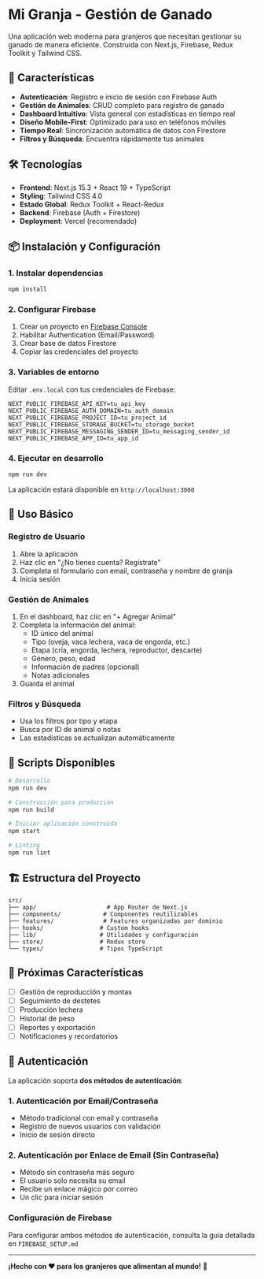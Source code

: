 # Mi Granja - Gestión de Ganado

Una aplicación web moderna para granjeros que necesitan gestionar su ganado de manera eficiente. Construida con Next.js, Firebase, Redux Toolkit y Tailwind CSS.

## 🚀 Características

- **Autenticación**: Registro e inicio de sesión con Firebase Auth
- **Gestión de Animales**: CRUD completo para registro de ganado
- **Dashboard Intuitivo**: Vista general con estadísticas en tiempo real
- **Diseño Mobile-First**: Optimizado para uso en teléfonos móviles
- **Tiempo Real**: Sincronización automática de datos con Firestore
- **Filtros y Búsqueda**: Encuentra rápidamente tus animales

## 🛠️ Tecnologías

- **Frontend**: Next.js 15.3 + React 19 + TypeScript
- **Styling**: Tailwind CSS 4.0
- **Estado Global**: Redux Toolkit + React-Redux
- **Backend**: Firebase (Auth + Firestore)
- **Deployment**: Vercel (recomendado)

## 📦 Instalación y Configuración

### 1. Instalar dependencias

```bash
npm install
```

### 2. Configurar Firebase

1. Crear un proyecto en [Firebase Console](https://console.firebase.google.com/)
2. Habilitar Authentication (Email/Password)
3. Crear base de datos Firestore
4. Copiar las credenciales del proyecto

### 3. Variables de entorno

Editar `.env.local` con tus credenciales de Firebase:

```env
NEXT_PUBLIC_FIREBASE_API_KEY=tu_api_key
NEXT_PUBLIC_FIREBASE_AUTH_DOMAIN=tu_auth_domain
NEXT_PUBLIC_FIREBASE_PROJECT_ID=tu_project_id
NEXT_PUBLIC_FIREBASE_STORAGE_BUCKET=tu_storage_bucket
NEXT_PUBLIC_FIREBASE_MESSAGING_SENDER_ID=tu_messaging_sender_id
NEXT_PUBLIC_FIREBASE_APP_ID=tu_app_id
```

### 4. Ejecutar en desarrollo

```bash
npm run dev
```

La aplicación estará disponible en `http://localhost:3000`

## 🐄 Uso Básico

### Registro de Usuario

1. Abre la aplicación
2. Haz clic en "¿No tienes cuenta? Regístrate"
3. Completa el formulario con email, contraseña y nombre de granja
4. Inicia sesión

### Gestión de Animales

1. En el dashboard, haz clic en "+ Agregar Animal"
2. Completa la información del animal:
   - ID único del animal
   - Tipo (oveja, vaca lechera, vaca de engorda, etc.)
   - Etapa (cría, engorda, lechera, reproductor, descarte)
   - Género, peso, edad
   - Información de padres (opcional)
   - Notas adicionales
3. Guarda el animal

### Filtros y Búsqueda

- Usa los filtros por tipo y etapa
- Busca por ID de animal o notas
- Las estadísticas se actualizan automáticamente

## 🔧 Scripts Disponibles

```bash
# Desarrollo
npm run dev

# Construcción para producción
npm run build

# Iniciar aplicación construida
npm start

# Linting
npm run lint
```

## 🏗️ Estructura del Proyecto

```
src/
├── app/                    # App Router de Next.js
├── components/            # Componentes reutilizables
├── features/              # Features organizadas por dominio
├── hooks/                # Custom hooks
├── lib/                  # Utilidades y configuración
├── store/                # Redux store
└── types/                # Tipos TypeScript
```

## 🔮 Próximas Características

- [ ] Gestión de reproducción y montas
- [ ] Seguimiento de destetes
- [ ] Producción lechera
- [ ] Historial de peso
- [ ] Reportes y exportación
- [ ] Notificaciones y recordatorios

## 🔐 Autenticación

La aplicación soporta **dos métodos de autenticación**:

### 1. **Autenticación por Email/Contraseña**

- Método tradicional con email y contraseña
- Registro de nuevos usuarios con validación
- Inicio de sesión directo

### 2. **Autenticación por Enlace de Email (Sin Contraseña)**

- Método sin contraseña más seguro
- El usuario solo necesita su email
- Recibe un enlace mágico por correo
- Un clic para iniciar sesión

### Configuración de Firebase

Para configurar ambos métodos de autenticación, consulta la guía detallada en `FIREBASE_SETUP.md`

---

**¡Hecho con ❤️ para los granjeros que alimentan al mundo!** 🌾
